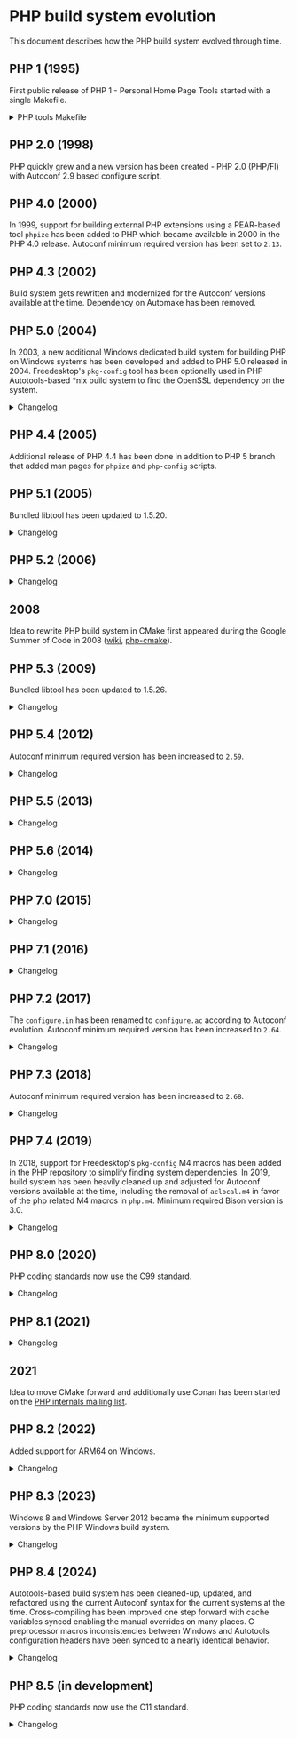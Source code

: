# PHP build system evolution

This document describes how the PHP build system evolved through time.

## PHP 1 (1995)

First public release of PHP 1 - Personal Home Page Tools started with a single
Makefile.

<details>
<summary>PHP tools Makefile</summary>

```Makefile
#
# Makefile for the PHP Tools
#
# By Rasmus Lerdorf
#

#
# Here are the configurable options.
#
# For BSDi systems, use: -DFLOCK
# For SVR4 systems (Solaris - SunOS 5.4), use: -DLOCKF
# For SunOS systems use: -DFLOCK -DFILEH
# For AIX systems use: -DLOCKF -DLOCKFH
# For Linux use: -DLOCKF
# For BSD 4.3 use: -DFLOCK -DFILEH -DDIRECT
#
# If you want to disable the <!--!command--> feature add this: -DNOSYSTEM

OPTIONS = -DFLOCK

# Generic compiler options
#CFLAGS = -g -O2 -Wall -DDEBUG $(OPTIONS)
CFLAGS = -O2 $(OPTIONS)
CC = gcc
# If you don't have gcc, use these instead:
#CFLAGS = -g $(OPTIONS)
#CC = cc

TSOURCE = php/phpf.c php/phpl.c php/phplview.c php/phplmon.c php/common.c \
      php/error.c php/post.c php/wm.c php/common.h php/config.h \
      php/subvar.c php/html_common.h php/post.h php/version.h php/wm.h \
      php/Makefile php/README php/License

SOURCE = phpf.c phpl.c phplview.c phplmon.c common.c \
      error.c post.c wm.c common.h config.h \
      subvar.c html_common.h post.h version.h wm.h \
      Makefile README License

ALL: phpl.cgi phplmon.cgi phplview.cgi phpf.cgi

phpl.cgi: phpl.o wm.o common.o post.o subvar.o error.o
    $(CC) -o phpl.cgi phpl.o wm.o common.o post.o error.o subvar.o

phplmon.cgi: phplmon.o common.o
    $(CC) -o phplmon.cgi phplmon.o common.o

phplview.cgi: phplview.o common.o post.o error.o
    $(CC) -o phplview.cgi phplview.o common.o post.o error.o

phpf.cgi: phpf.o post.o error.o
    $(CC) -o phpf.cgi phpf.o post.o error.o common.o

php.tar: $(SOURCE)
    cd ..;tar -cf php/php.tar $(TSOURCE);cd php

error.o:    error.c html_common.h
phpl.o:     phpl.c config.h
phplmon.o:  phplmon.c config.h
phplview.o: phplview.c
wm.o:       wm.c
common.o:   common.c version.h common.h
post.o:     post.c html_common.h
phpf.o:     phpf.c html_common.h common.h
subvar.o:   subvar.c
```
</details>

## PHP 2.0 (1998)

PHP quickly grew and a new version has been created - PHP 2.0 (PHP/FI) with
Autoconf 2.9 based configure script.

## PHP 4.0 (2000)

In 1999, support for building external PHP extensions using a PEAR-based tool
`phpize` has been added to PHP which became available in 2000 in the PHP 4.0
release. Autoconf minimum required version has been set to `2.13`.

## PHP 4.3 (2002)

Build system gets rewritten and modernized for the Autoconf versions available
at the time. Dependency on Automake has been removed.

## PHP 5.0 (2004)

In 2003, a new additional Windows dedicated build system for building PHP on
Windows systems has been developed and added to PHP 5.0 released in 2004.
Freedesktop's `pkg-config` tool has been optionally used in PHP Autotools-based
\*nix build system to find the OpenSSL dependency on the system.

<details>
<summary>Changelog</summary>

### PHP 5.0 build system changes

#### Autotools

* Many new configure options.
* The `--with-servlet[=DIR]`, `--with-hyperwave` configure options have been
  removed.

</details>

## PHP 4.4 (2005)

Additional release of PHP 4.4 has been done in addition to PHP 5 branch that
added man pages for `phpize` and `php-config` scripts.

## PHP 5.1 (2005)

Bundled libtool has been updated to 1.5.20.

<details>
<summary>Changelog</summary>

### PHP 5.1 build system changes

#### Autotools

* Added new `-with-zend-vm=TYPE`, `--disable-reflection`, `--with-libdir=NAME`,
  `--enable-gcov`, `--with-ODBCRouter[=DIR]`, `--with-db1`, `--disable-hash`,
  `--disable-pdo`, `--with-pdo-dblib[=DIR]`, `--with-pdo-firebird[=DIR]`,
  `--with-pdo-mysql[=DIR]`, `--with-pdo-oci[=DIR]`, `--with-pdo-odbc`,
  `--with-pdo-pgsql[=DIR]`, `--with-pdo-sqlite`, `--disable-xmlreader`,
  `--with-libxml-dir=DIR`, `--disable-xmlwriter`, `--with-libexpat-dir=DIR`
  configure options.
* The `--enable-yp`, `--with-oci8-instant-client`, `--with-oracle[=DIR]`,
  `--with-ovrimos[=DIR]`, `--with-pfpro[=DIR]`, `--with-ingres[=DIR]`,
  `--with-mcve[=DIR]`, `--with-mnogosearch[=DIR]`, `--with-msession[=DIR]`,
  `--with-expat-dir=DIR`, `--with-tiff-dir[=DIR]`, `--with-cpdflib[=DIR]`,
  `--enable-dbx`, `--enable-dio`, `--with-fam` configure options have been
  removed.
* The bundled libtool gained the `--with-tags[=TAGS]` configure option.

#### Windows

* Removed configure options:
  * `--with-cpdflib`
  * `--enable-dbx`
  * `--enable-dio`
  * `--with-ingres`
  * `--with-mcve`
  * `--with-oracle`
* Added new configure options:
  * `--without-t1lib`
  * `--with-gmp`
  * `--disable-hash`
  * `--with-dblib`
  * `--disable-reflection`
  * `--enable-pdo`
  * `--with-pdo-dblib`
  * `--with-pdo-mssql`
  * `--with-pdo-firebird`
  * `--with-pdo-mysql`
  * `--with-pdo-oci`
  * `--with-pdo-oci8`
  * `--with-pdo-odbc`
  * `--with-pdo-pgsql`
  * `--with-pdo-sqlite`
  * `--disable-xmlreader`
  * `--disable-xmlwriter`
* The `--with-exif` configure options has been renamed to `--enable-exif`.

</details>

## PHP 5.2 (2006)

<details>
<summary>Changelog</summary>

### PHP 5.2 build system changes

#### Abstract

* Added new `--disable-filter`, `--disable-json`, `--disable-mbregex-backtrack`,
  `--enable-zip` configure options.
* The `--enable-memory-limit`, `--enable-filepro`, `--with-informix` configure
  options have been removed.

#### Autotools

* Added new `--without-sqlite3[=DIR]`, `--with-libexpat-dir=DIR` configure
  options.
* The `--disable-zend-memory-manager`, `--with-hwapi[=DIR]`,
  `--with-fdftk[=DIR]`, `--enable-versioning` configure options have been
  removed.
* The `--with-mod_charset` configure option has been renamed to
  `--enable-mod-charset`.
* The `--with-inifile` configure option has been renamed to `--enable-inifile`.
* The `--with-flatfile` configure option has been renamed to
  `--enable-flatfile`.

#### Windows

* Added new `--enable-apache2filter`, `--enable-apache2-2filter`,
  `--enable-apache2-2handler`, `--with-pdo-sqlite-external` configure options.
* The `--disable-memory-manager`, `--without-pcre-regex` configure options have
  been removed.

</details>

## 2008

Idea to rewrite PHP build system in CMake first appeared during the Google
Summer of Code in 2008 ([wiki](https://wiki.php.net/internals/cmake),
[php-cmake](https://github.com/gloob/php-cmake)).

## PHP 5.3 (2009)

Bundled libtool has been updated to 1.5.26.

<details>
<summary>Changelog</summary>

### PHP 5.3 build system changes

#### Abstract

* Added new `--with-enchant`, `--enable-fileinfo`, `--enable-intl`,
  `--disable-phar` configure options.
* The `--enable-dbase`, `--with-fbsql`, `--with-mime-magic`, `--with-ming`,
  `--disable-reflection`, `--disable-spl` configure options have been removed.

#### Autotools

* New configure options:
  * `--enable-re2c-cgoto`
  * `--enable-fpm`
  * `--with-fpm-user[=USER]`
  * `--with-fpm-group[=GRP]`
  * `--with-litespeed`
  * `--with-icu-dir=DIR`
  * `--with-onig[=DIR]`
  * `--with-pcre-dir`
  * `--enable-mysqlnd`
  * `--disable-mysqlnd-compression-support`
  * `--with-zlib-dir[=DIR]`

* Removed configure options:
  * `--enable-fastcgi`
  * `--enable-force-cgi-redirect`
  * `--enable-discard-path`
  * `--disable-path-info-check`
  * `--with-fdftk`
  * `--with-ttf[=DIR]`
  * `--with-msql[=DIR]`
  * `--with-sybase[=DIR]`
  * `--with-ncurses[=DIR]`

#### Windows

* The `--enable-prefix` configure option has been renamed to `--with-prefix`.
* Added new `--with-mp`, `--enable-security-flags`, `--enable-static-analyze`,
  `--enable-apache2-4handler`, `--without-ereg`,
  `--without-mysqlnd`, `--with-oci8-11g`,
  `--with-sqlite3`, `--enable-phar-native-ssl` configure
  options.
* The `--disable-fastcgi`, `--disable-path-info-check`,
  `--disable-force-cgi-redirect`,
  `--with-fdf`, `--with-msq`,
  `--with-pdo-oci8` configure options
  have been removed.

</details>

## PHP 5.4 (2012)

Autoconf minimum required version has been increased to `2.59`.

<details>
<summary>Changelog</summary>

### PHP 5.4 build system changes

#### Abstract

* The `--enable-zend-multibyte`, `--with-sqlite` configure options have been
  removed.

#### Autotools

* Added new `--enable-zend-signals`, `--with-vpx-dir=DIR`, `--with-tcadb=DIR`,
  `--enable-dtrace`, `--with-fpm-systemd` configure options.
* The `--enable-sqlite-utf8`, `--enable-ucd-snmp-hack`, `--enable-magic-quotes`,
  `--with-exec-dir[=DIR]`, `--enable-safe-mode` configure options have been
  removed.

#### Windows

* Added new `--enable-pgi`, `--with-pgo` configure options.

</details>

## PHP 5.5 (2013)

<details>
<summary>Changelog</summary>

### PHP 5.5 build system changes

#### Abstract

* Added new `--enable-opcache` configure option.

#### Autotools

* The `--with-curlwrappers` configure option has been removed.

#### Windows

* Added new `--without-libvpx`, `--with-libmbfl`, `--with-odbcver` configure
  options.

</details>

## PHP 5.6 (2014)

<details>
<summary>Changelog</summary>

### PHP 5.6 build system changes

#### Autotools

* Added new `--enable-phpdbg`, `--enable-phpdbg-debug`, `--with-libzip=DIR`
  configure options.

#### Windows

* The `--enable-static-analyze` configure option has been removed.
* Added new `--with-analyzer`, `--enable-phpdbg`, `--enable-phpdbgs`,
  `--with-oci8-12c` configure options.

</details>

## PHP 7.0 (2015)

<details>
<summary>Changelog</summary>

### PHP 7.0 build system changes

#### Abstract

* The `--with-aolserver`, `--with-apache-hooks`, `--with-pi3web`,
  `--with-mssql`, `--with-sybase-ct`, `--with-mysql` configure options have been
  removed.
* Added new configure options `--enable-phpdbg-webhelper`,
  `--disable-opcache-file`, `--with-pcre-jit`

#### Autotools

* Added new `--disable-gcc-global-regs`, `--with-fpm-acl`,
  `--with-system-ciphers`, , `--with-webp-dir=DIR`,
  `--with-odbcver=HEX`,
  `--disable-huge-code-pages` configure option.
* The `--with-apxs=FILE`, `--with-apache=DIR`,
  `--enable-mod-charset`, `--with-apxs2filter`,
  `--with-apache-hooks-static=DIR`, `--with-caudium=DIR`,
  `--with-continuity=DIR`, `--with-isapi=DIR`, `--with-milter=DIR`,
  `--with-nsapi=DIR`, `--with-phttpd=DIR`,
  `--with-roxen=DIR`, `--enable-roxen-zts`, `--with-thttpd=SRCDIR`,
  `--with-tux=MODULEDIR`, `--with-webjames=SRCDIR`, `--with-regex=TYPE`,
  `--with-vpx-dir=DIR`, `--with-t1lib=DIR`,
  `--with-zend-vm=TYPE` configure
  options have been removed.

#### Windows

* Besides Visual Studio, building with Clang or Intel Composer is now possible.
  To enable an alternative toolset, the configure option
  `--with-toolset=[vs,clang,icc]` has been added to the main build system and
  phpize.
* The `configure.js` now produces response files which are passed to the linker
  and library manager. This solved the issues with the long command lines which
  can exceed the OS limit.
* With the Clang toolset, an option `--with-uncritical-warn-choke` has been
  added to suppress the most frequent false positive warnings.
* The `--with-mp` configure option by default utilizes all the available cores.
  Enabled by default for release builds and can be disabled with the special
  `disable` keyword.
* Added new configure options `--with-toolset`,
  `--without-uncritical-warn-choke`, `--with-codegen-arch`, `--with-all-shared`,
  `--disable-test-ini`, `--with-test-ini-ext-exclude`, `--without-libwebp`,
  `--enable-sysvshm`.
* The `--enable-apache`, `--with-apache-includes`, `--with-apache-libs`,
  `--enable-apache2filter`, `--enable-apache2-2filter`, `--enable-isapi`,
  `--enable-nsapi`, `--with-nsapi-includes`, `--with-nsapi-libs`,
  `--without-ereg`, `--without-t1lib`, `--without-libvpx`, `--with-dblib`
  configure options have been removed.

</details>

## PHP 7.1 (2016)

<details>
<summary>Changelog</summary>

### PHP 7.1 build system changes

#### Windows

* Added support for the static analysis with Clang and Cppcheck by passing the
  `clang` or `cppcheck` keyword to the `--with-analyzer` configure option.
* Added new configure option `--without-readline`.

</details>

## PHP 7.2 (2017)

The `configure.in` has been renamed to `configure.ac` according to Autoconf
evolution. Autoconf minimum required version has been increased to `2.64`.

<details>
<summary>Changelog</summary>

### PHP 7.2 build system changes

#### Abstract

* Added new configure options `--with-lmdb`, `--with-sodium`,
  `--with-password-argon2`, `--enable-zend-test`.
* The `--with-mcrypt` configure option has been removed.

#### Autotools configure options

* The `--enable-gd-native-ttf` configure option has been removed.
* Added `--enable-phpdbg-readline`, `--with-valgrind=DIR`,
  `--with-pcre-valgrind=DIR` configure options.

#### Windows

* The `--enable-one-shot` configure option has been removed.
* Added new configure options `--enable-sanitizer`, `--with-config-profile`,
  `--with-qdbm`, `--with-db`

</details>

## PHP 7.3 (2018)

Autoconf minimum required version has been increased to `2.68`.

<details>
<summary>Changelog</summary>

### PHP 7.3 build system changes

#### Abstract

* The `--with-libmbfl` configure option has been removed.

#### Autotools configure options

* The `--with-ODBCRouter=DIR`, and `--with-birdstep=DIR` configure options have
  been removed.

#### Windows

* Added new `--with-verbosity`, `--enable-native-intrinsics` configure options.

</details>

## PHP 7.4 (2019)

In 2018, support for Freedesktop's `pkg-config` M4 macros has been added in the
PHP repository to simplify finding system dependencies. In 2019, build system
has been heavily cleaned up and adjusted for Autoconf versions available at the
time, including the removal of `aclocal.m4` in favor of the php related M4
macros in `php.m4`. Minimum required Bison version is 3.0.

<details>
<summary>Changelog</summary>

### PHP 7.4 build system changes

#### Abstract

* Added new configure option `--with-ffi`.
* The hash extension is now always available, meaning the `--enable-hash`
  configure argument has been removed.
* The `--with-interbase` configure option has been removed.
* The `--disable-mbregex-backtrack` configure option has been removed.
* The `--enable/disable-opcache-file` configure option has been removed.
* Symbols `HAVE_DATE`, `HAVE_REFLECTION`, and `HAVE_SPL` have been removed. It
  should be considered to have these extensions always available.
* Removed unused build time symbols: `PHP_ADA_INCLUDE`, `PHP_ADA_LFLAGS`,
  `PHP_ADA_LIBS`, `PHP_APACHE_INCLUDE`, `PHP_APACHE_TARGET`,
  `PHP_FHTTPD_INCLUDE`, `PHP_FHTTPD_LIB`, `PHP_FHTTPD_TARGET`, `PHP_CFLAGS`,
  `PHP_DBASE_LIB`, `PHP_BUILD_DEBUG`, `PHP_GDBM_INCLUDE`, `PHP_IBASE_INCLUDE`,
  `PHP_IBASE_LFLAGS`, `PHP_IBASE_LIBS`, `PHP_IFX_INCLUDE`, `PHP_IFX_LFLAGS`,
  `PHP_IFX_LIBS`, `PHP_INSTALL_IT`, `PHP_IODBC_INCLUDE`, `PHP_IODBC_LFLAGS`,
  `PHP_IODBC_LIBS`, `PHP_MSQL_LFLAGS`, `PHP_MSQL_INCLUDE`, `PHP_MSQL_LFLAGS`,
  `PHP_MSQL_LIBS`, `PHP_MYSQL_INCLUDE`, `PHP_MYSQL_LIBS`, `PHP_MYSQL_TYPE`,
  `PHP_OCI8_SHARED_LIBADD`, `PHP_ORACLE_SHARED_LIBADD`, `PHP_ORACLE_DIR`,
  `PHP_ORACLE_VERSION`, `PHP_PGSQL_INCLUDE`, `PHP_PGSQL_LFLAGS`,
  `PHP_PGSQL_LIBS`, `PHP_SOLID_INCLUDE`, `PHP_SOLID_LIBS`,
  `PHP_EMPRESS_INCLUDE`, `PHP_EMPRESS_LIBS`, `PHP_SYBASE_INCLUDE`,
  `PHP_SYBASE_LFLAGS`, `PHP_SYBASE_LIBS`, `PHP_DBM_TYPE`, `PHP_DBM_LIB`,
  `PHP_LDAP_LFLAGS`, `PHP_LDAP_INCLUDE`, `PHP_LDAP_LIBS`.
* Removed unused symbols: `HAVE_CURL_EASY_STRERROR`, `HAVE_CURL_MULTI_STRERROR`,
  `HAVE_MPIR`, `HAVE_MBSTR_CN`, `HAVE_MBSTR_JA`, `HAVE_MBSTR_KR`,
  `HAVE_MBSTR_RU`, `HAVE_MBSTR_TW`.

#### Autotools

* Added `--ini-path` and `--ini-dir` options to php-config.
* The `configure --help` now also outputs `--program-suffix` and
  `--program-prefix` information by using the Autoconf `AC_ARG_PROGRAM` macro.
* Minimum Bison version is 3.0+ for generating parser files.

##### Configure options

* Many system dependencies are now discovered with pkg-config and some configure
  options don't accept directory argument anymore.
* The filter extension no longer exposes the `--with-pcre-dir` configure
  argument and therefore allows shared builds with `./configure`.
* Added new `--enable-rtld-now` configure option to switch the dlopen behavior
  from `RTLD_LAZY` to `RTLD_NOW`.
* Added new configure option `--enable-werror` to turn compiler warnings into
  errors.
* Added new `--with-external-gd` configure option.
* Added new `--with-expat` configure option.
* The `--with-pcre-valgrind` and `--with-valgrind` have been merged, and
  Valgrind is detected by pkg-config.
* The `--with-pear` option has been deprecated.
* The `--with-litespeed` configure option has been renamed to
  `--enable-litespeed`.
* The `--enable/disable-libxml` configure option has been renamed to
  `--with/without-libxml`.
* The `--with-libxml-dir` configure option has been removed.
* The `--with-pcre-regex` configure option has been removed.
* The `--with/without-gd` configure option has been renamed to
  `--enable/disable-gd`.
* The `--with-webp-dir` configure option has been renamed to `--with-webp`.
* The ` --with-jpeg-dir` configure option has been renamed to `--with-jpeg`.
* The `--with-png-dir` configure option has been removed.
* The `--with-xpm-dir` configure option has been renamed to `--with-xpm`.
* The `--with-freetype-dir` configure option has been renamed to
  `--with-freetype`.
* The `--with-icu-dir` configure option has been removed.
* The `--with-onig` configure option has been removed (bundled Oniguruma library
  has been removed in favor of the system Oniguruma library).
* The `--enable-embedded-mysqli` configure option has been removed.
* The `--enable-wddx` configure option has been removed.
* The `--with-libexpat-dir` configure option has been removed.
* The `--enable/disable-zip` configure option has been renamed to
  `--with/without-zip`.
* The `--with-libzip` configure option has been removed.
* The `--with-recode` configure option has been removed.

##### Autoconf local macros

* Obsolescent macros `AC_FUNC_VPRINTF` and `AC_FUNC_UTIME_NULL` have been
  removed. Symbols `HAVE_VPRINTF` and `HAVE_UTIME_NULL` are no longer defined
  since they are not needed on the current systems.
* Local PHP Autoconf unused or obsolete macros have been removed:
  `PHP_TARGET_RDYNAMIC`, `PHP_SOLARIS_PIC_WEIRDNESS`, `PHP_SYS_LFS`,
  `PHP_AC_BROKEN_SPRINTF`, `PHP_EXTENSION`, `PHP_DECLARED_TIMEZONE`,
  `PHP_CHECK_TYPES`, `PHP_CHECK_64BIT`, `PHP_READDIR_R_TYPE`,
  `PHP_SETUP_KERBEROS`.
* Local `PHP_TM_GMTOFF` Autoconf macro has been replaced with Autoconf's
  `AC_CHECK_MEMBERS`. The `HAVE_TM_GMTOFF` symbol is replaced with
  `HAVE_STRUCT_TM_TM_GMTOFF` and `HAVE_TM_ZONE` symbol is replaced with
  `HAVE_STRUCT_TM_TM_ZONE`.
* `PHP_PROG_BISON` macro now takes two optional arguments - minimum required
  version and excluded versions that aren't supported.
* `PHP_PROG_RE2C` is not called in the generated `configure.ac` for extensions
  anymore and now takes one optional argument - minimum required version.
* Removed unused `AC_PROG_CC_C_O` check and the `NO_MINUS_C_MINUS_O` symbol.
* Obsolescant checks for headers and functions that are part of C89 have
  been removed. The following symbols are therefore no longer defined by the
  PHP build system at the configure step and shouldn't be used anymore:
  `HAVE_SETLOCALE`, `HAVE_LOCALECONV`, `HAVE_STRSTR`, `HAVE_STRTOL`,
  `HAVE_STRBRK`, `HAVE_PERROR`, `HAVE_STRFTIME`, `HAVE_TZNAME`, `HAVE_STDARG_H`,
  `HAVE_STRING_H`, `HAVE_STDLIB_H`, `HAVE_SYS_VARARGS_H`, `HAVE_ASSERT_H`,
  `HAVE_SYS_DIR_H`, `TM_IN_SYS_TIME`, `HAVE_STRTOD`, `HAVE_STRCOLL`,
  `HAVE_ERRNO_H`, `HAVE_MEMCPY`, `HAVE_SNPRINTF`, `HAVE_STDIO_H`,
  `HAVE_STRPBRK`, `HAVE_TIME_H`, `HAVE_LIMITS_H`, `HAVE_STRTOUL`,
  `HAVE_SYS_NDIR_H`, `HAVE_SYS_TIMES_H`, `PHP_HAVE_STDINT_TYPES`,
  `HAVE_SIGNAL_H`, `HAVE_STRERROR`.
* Removed unused check for `dev/arandom` and the `HAVE_DEV_ARANDOM` symbol.
* Remove unused functions checks: `HAVE_MBSINIT`, `HAVE_MEMPCPY`,
  `HAVE_SETPGID`, `HAVE_STRPNCPY`, `HAVE_STRTOULL`, `HAVE_VSNPRINTF`,
  `HAVE_CUSERID`, `HAVE_LRAND48`, `HAVE_RANDOM`, `HAVE_SRAND48`, `HAVE_SRANDOM`,
  `HAVE_STRDUP`, `HAVE_GCVT`, `HAVE_ISASCII`, `HAVE_LINK`, `HAVE_LOCKF`,
  `HAVE_SOCKOPT`, `HAVE_SETVBUF`, `HAVE_SIN`, `HAVE_TEMPNAM`.
* Unused check for `struct cmsghdr` and symbol `HAVE_CMSGHDR` have been removed.
* Unused `ApplicationServices/ApplicationServices.h` headers check and
  `HAVE_APPLICATIONSERVICES_APPLICATIONSERVICES_H` symbol have been removed.
* `PHP_DEBUG_MACRO` macro has been removed.
* `PHP_CHECK_CONFIGURE_OPTIONS` macro has been removed. Default Autoconf's
  `--enable-option-checking=fatal` option can be used in the configure step
  to enable error when invalid options are used.
* Removed unused check and symbols `HAVE_SHM_MMAP_ZERO`, `HAVE_SHM_MMAP_FILE`.
* Removed unused check and symbol `MISSING_MSGHDR_MSGFLAGS`.

#### Windows

* Visual Studio 2019 is utilized for the Windows builds
* Removed unused defined symbol `HAVE_LIBBIND`.
* The `--with-pdo-sqlite-external` configure option has been removed.
* The `--with-wddx` configure option has been removed.

</details>

## PHP 8.0 (2020)

PHP coding standards now use the C99 standard.

<details>
<summary>Changelog</summary>

### PHP 8.0 build system changes

#### Abstract

* Removed the `--enable/disable-json`, `--with-xmlrpc` configure options.
* Added new `--disable-opcache-jit` configure option.

#### Autotools configure options

* The `--with-expat`, `--with-iconv-dir=DIR`, `--enable-maintainer-zts`,
  `--disable-inline-optimization`, `--with-tsrm-pth`, `--with-tsrm-st`,
  `--with-tsrm-pthreads` configure options has been removed.
* Added `--with-fpm-apparmor`, `--enable-fuzzer`, `--enable-fuzzer-msan`,
  `--enable-debug-assertions`, `--enable-zts`, `--enable-memory-sanitizer`,
  configure options.

#### Windows

* Removed the `--enable-crt-debug` configure option.
* Added new `--with-oci8-19` configure option.

</details>

## PHP 8.1 (2021)

<details>
<summary>Changelog</summary>

### PHP 8.1 build system changes

* Minimum OpenSSL version 1.0.2

#### Abstract

* The `--enable-phpdbg-webhelper` configure option has been removed.
* Added new `--enable-dl-test` configure option.

#### Autotools configure options

* The `--with-password-argon2` doesn't accept the argument anymore.
* Added the `--enable-address-sanitizer`, `--enable-undefined-sanitizer`,
  `--with-avif`, `--with-external-libcrypt`, `--disable-fiber-asm`,
  `--enable-zend-max-execution-timers` configure options.

#### Windows

* Added new `--disable-vs-link-compat` and `--with-libavif` configure options.

</details>

## 2021

Idea to move CMake forward and additionally use Conan has been started on the
[PHP internals mailing list](https://externals.io/message/116655).

## PHP 8.2 (2022)

Added support for ARM64 on Windows.

<details>
<summary>Changelog</summary>

### PHP 8.2 build system changes

* The build system now requires PHP 7.4.0 at least. Previously PHP 7.1 was
  required.
* Unsupported libxml2 2.10.0 symbols are no longer exported on Windows.
* Identifier names for namespaced functions generated from stub files through
  `gen_stub.php` have been changed. This requires that namespaced functions
  should be declared via the `PHP_FUNCTION` macro by using the fully qualified
  function name (whereas each part is separated by `_`) instead of just the
  function name itself.

#### Autotools

* The `--enable-fuzzer-msan` configure option has been removed.
* The `--with-mysqli` doesn't accept the DIR argument anymore.
* Added the `--with-fpm-selinux` configure option.

#### Windows

* Added support for ARM64.
* The `--with-oci8` configure option has been removed.
* The zip extension is now built as shared library (DLL) by default.

</details>

## PHP 8.3 (2023)

Windows 8 and Windows Server 2012 became the minimum supported versions by the
PHP Windows build system.

<details>
<summary>Changelog</summary>

### PHP 8.3 build system changes

#### Autotools

* `PHP_EXTRA_VERSION` can be passed to configure script to control custom PHP
  build versions: `./configure PHP_EXTRA_VERSION="-acme"`
* `LDFLAGS` are not unset anymore allowing them to be adjusted, e.g.,
  `LDFLAGS="..." ./configure`
* Removed the `HAVE_DEV_URANDOM` compile time check.
* Added new configure option `--with-capstone`.

</details>

## PHP 8.4 (2024)

Autotools-based build system has been cleaned-up, updated, and refactored using
the current Autoconf syntax for the current systems at the time. Cross-compiling
has been improved one step forward with cache variables synced enabling the
manual overrides on many places. C preprocessor macros inconsistencies between
Windows and Autotools configuration headers have been synced to a nearly
identical behavior.

<details>
<summary>Changelog</summary>

### PHP 8.4 build system changes

#### Abstract

* The configure options `--with-imap`, `--with-pdo-oci`, and `--with-pspell`
  have been removed.
* The configure option `--with-mhash` emits deprecation warning.
* New configure option `--with-openssl-legacy-provider` to enable OpenSSL legacy
  provider.
* New configure option `--with-openssl-argon2` to enable `PASSWORD_ARGON2` from
  OpenSSL 3.2.
* Symbol `SIZEOF_SHORT` removed (size of 2 on 32-bit and 64-bit platforms).
* Symbol `DBA_CDB_MAKE` removed in ext/dba.
* Symbols `HAVE_LIBM`, `HAVE_INET_ATON`, `HAVE_SIGSETJMP` have been removed.

#### Autotools

* Added php-config `--lib-dir` and `--lib-embed` options for PHP embed SAPI.
* Removed linking with obsolete dnet_stub library in ext/pdo_dblib.
* Removed checking and linking with obsolete libbind for some functions.

##### Autotools configure options

* The `--with-imap-ssl`, `--with-oci8`, `--with-zlib-dir`, and `--with-kerberos`
  have been removed.
* The `--with-openssl-dir` has been removed. SSL support in ext/ftp and
  ext/mysqlnd is enabled implicitly, when building with ext/openssl
  (`--with-openssl`), or explicitly by using new configure options
  `--with-ftp-ssl` and `--with-mysqlnd-ssl`.

##### Changes to main/php_config.h

* `MISSING_FCLOSE_DECL` preprocessor macro and Autoconf macro
  `PHP_MISSING_FCLOSE_DECL` have been removed.
* `PHP_CHECK_IN_ADDR_T` Autoconf macro and `in_addr_t` fallback definition to
  `u_int` has been removed in favor of `AC_CHECK_TYPES` Autoconf macro.
* `PHP_HAVE_AVX512_SUPPORTS` and `PHP_HAVE_AVX512_VBMI_SUPPORTS` are now either
  defined to 1 or undefined.

* Removed preprocessor macros:
  * `COOKIE_IO_FUNCTIONS_T` removed in favor of `cookie_io_functions_t`.
  * `DARWIN` has been removed in favor of `__APPLE__` to target Darwin systems.
  * `HAVE_BSD_ICONV`
  * `HAVE_DLOPEN`
  * `HAVE_DLSYM`
  * `HAVE_JSON` has been removed (ext/json is always available since PHP 8.0).
  * `HAVE_LIBCRYPT`
  * `HAVE_LIBPQ`
  * `HAVE_LIBRT`
  * `HAVE_MYSQL`
  * `HAVE_ODBC2` has been removed in ext/odbc.
  * `HAVE_PDO_SQLITELIB`
  * `HAVE_PHPDBG`
  * `HAVE_STRPTIME_DECL_FAILS` has been removed in favor of `HAVE_DECL_STRPTIME`.
  * `HAVE_TIMER_CREATE`
  * `HAVE_TOKENIZER` has been removed in ext/tokenizer.
  * `HAVE_WAITPID`
  * `PHP_FPM_GROUP`
  * `PHP_FPM_SYSTEMD`
  * `PHP_FPM_USER`
  * `PTHREADS`
  * `ZEND_FIBER_ASM`

* Renamed preprocessor macros:
  * `HAVE_SOCKADDR_UN_SUN_LEN` has been renamed to
    `HAVE_STRUCT_SOCKADDR_UN_SUN_LEN`.
  * `HAVE_UTSNAME_DOMAINNAME` has been renamed to
    `HAVE_STRUCT_UTSNAME_DOMAINNAME`.

##### Autoconf local macros

* Autoconf macro `PHP_DEFINE` (atomic includes) removed in favor of `AC_DEFINE`
  and extensions's config.h.
* Autoconf macro `PHP_WITH_SHARED` has been removed in favor of `PHP_ARG_WITH`.
* Autoconf macro `PHP_STRUCT_FLOCK` has been removed in favor of
  `AC_CHECK_TYPES`.
* Autoconf macro `PHP_SOCKADDR_CHECKS` has been removed in favor of
  `AC_CHECK_TYPES` and `AC_CHECK_MEMBERS`.
* Autoconf macro `PHP_CHECK_GCC_ARG` has been removed since PHP 8.0 in favor
  of `AX_CHECK_COMPILE_FLAG`.
* Autoconf macro `PHP_PROG_RE2C` got a new 2nd argument to define common
  default re2c command-line options substituted to the Makefile `RE2C_FLAGS`
  variable.
* Autoconf macros `PHP_CHECK_BUILTIN_*` have been removed in favor of
  `PHP_CHECK_BUILTIN` and all `PHP_HAVE_BUILTIN_*` symbols changed to be either
  undefined or defined to 1 whether compiler supports the builtin.
* Autoconf macro `PHP_SETUP_OPENSSL` doesn't accept the 3rd argument anymore.
* Autoconf macro `PHP_EVAL_LIBLINE` got a new 3rd argument to override the
  ext_shared checks.
* Autoconf macro `PHP_SETUP_LIBXML` doesn't define the redundant `HAVE_LIBXML`
  symbol anymore and requires at least libxml2 2.9.4.
* Autoconf macro `PHP_SETUP_ICONV` doesn't define the `HAVE_ICONV` symbol
  anymore.
* Autoconf macro `PHP_AP_EXTRACT_VERSION` is obsolete in favor of the
  `apxs -q HTTPD_VERSION`.
* Autoconf macro `PHP_OUTPUT` is obsolete in favor of `AC_CONFIG_FILES`.
* Autoconf macro `PHP_TEST_BUILD` is obsolete in favor of `AC_*` macros.
* Autoconf macro `PHP_BUILD_THREAD_SAFE` is obsolete in favor of setting the
  enable_zts variable manually.
* Autoconf macro `PHP_DEF_HAVE` is obsolete in favor of `AC_DEFINE`.
* Autoconf macro `PHP_PROG_SETUP` now accepts an argument to set the minimum
  required PHP version during the build.
* Autoconf macro `PHP_INSTALL_HEADERS` arguments can now be also
  blank-or-newline-separated lists instead of only separated with whitespace or
  backslash-then-newline.
* Autoconf macro `PHP_ADD_BUILD_DIR` now also accepts 1st argument as a
  blank-or-newline-separated separated list.
* Autoconf macros `PHP_NEW_EXTENSION`, `PHP_ADD_SOURCES`, `PHP_ADD_SOURCES_X`,
  `PHP_SELECT_SAPI` now have the source files and flags arguments normalized
  so the list of items can be passed as a blank-or-newline-separated list.
* Autoconf macro `PHP_ADD_INCLUDE` now takes also a blank-or-newline-separated
  list of include directories instead of a single directory. The "prepend"
  argument is validated at Autoconf compile time.
* TSRM/tsrm.m4 file and its `TSRM_CHECK_PTHREADS` macro have been removed.
* Added pkg-config support to find libpq for the pdo_pgsql and pgsql
  extensions. The libpq paths can be customized with the `PGSQL_CFLAGS` and
  `PGSQL_LIBS` environment variables. When a directory argument is provided to
  configure options (`--with-pgsql=DIR` or `--with-pdo-pgsql=DIR`), it will
  be used instead of the pkg-config search.
* Added pkg-config support to find unixODBC and iODBC for the pdo_odbc
  extension.
* Added pkg-config support to find GNU MP library for the gmp extension. As a
  fallback default system paths are searched. When a directory argument is
  provided (`--with-gmp=DIR`), it will be used instead of the pkg-config.
* Added optional pkg-config support to find NET-SNMP library. As a fallback
  net-snmp-config utility is used like before.
* Cache variables synced to `php_cv_*` naming scheme. When used for
  advanced cross-compilation, these have been renamed:
  * `ac_cv_copy_file_range`             -> `php_cv_func_copy_file_range`
  * `ac_cv_flush_io`                    -> `php_cv_have_flush_io`
  * `ac_cv_func_getaddrinfo`            -> `php_cv_func_getaddrinfo`
  * `ac_cv_have_broken_gcc_strlen_opt`  -> `php_cv_have_broken_gcc_strlen_opt`
  * `ac_cv_have_pcre2_jit`              -> `php_cv_have_pcre2_jit`
  * `ac_cv_pread`                       -> `php_cv_func_pread`
  * `ac_cv_pwrite`                      -> `php_cv_func_pwrite`
  * `ac_cv_syscall_shadow_stack_exists` -> `php_cv_have_shadow_stack_syscall`
  * `ac_cv_time_r_type`                 -> `php_cv_time_r_type`
  * `ac_cv_write_stdout`                -> `php_cv_have_write_stdout`
  and all other checks wrapped with their belonging cache variables.
* Backticks command substitutions in Autoconf code have been replaced with
  `$(...)`. Passing double escaped Makefile variables `\\$(VAR)` to some
  Autoconf macros should be now done with `\$(VAR)` or by using regular shell
  variables.

#### Windows

* Building with Visual Studio requires at least Visual Studio 2019.
* Added Bison flag `-Wall` when generating lexer files as done in \*nix
  build system.
* `FIBER_ASSEMBLER` and `FIBER_ASM_ARCH` Makefile variables removed in favor of
  `PHP_ASSEMBLER` and `FIBER_ASM_ABI`.
* The `win32/build/libs_version.txt` file has been removed.
* MSVC builds use the new preprocessor (`/Zc:preprocessor`).
* The `CHECK_HEADER_ADD_INCLUDE` function consistently defines preprocessor
  macros `HAVE_<header>_H` either to value 1 or leaves them undefined to
  match the Autotools headers checks.

##### Windows configure options

* The configure options `--with-oci8-11g`, `--with-oci8-12c`,
  `--with-oci8-19`, and `--enable-apache2-2handler` have been removed.
* The configure option `--enable-apache2-4handler` became an alias for the
  preferred `--enable-apache2handler`.
* Added new configure option `--enable-phpdbg-debug` to build phpdbg in
  debug mode.
* Added support for native AVX-512 builds with
  `--enable-native-intrinsics=avx512` configure option.

##### Changes to main/config.w32.h

* `HAVE_WIN32_NATIVE_THREAD`, `USE_WIN32_NATIVE_THREAD`, `ENABLE_THREADS`
  symbols in ext/mbstring/libmbfl removed.
* `HAVE_PHP_SOAP` symbol renamed to `HAVE_SOAP`.
* Unused symbols `CONFIGURATION_FILE_PATH`, `DISCARD_PATH`, `HAVE_ERRMSG_H`,
  `HAVE_REGCOMP`, `HAVE_RINT`, `NEED_ISBLANK`, `PHP_URL_FOPEN`, `REGEX`,
  `HSREGEX`, and `USE_CONFIG_FILE` have been removed.
* The `HAVE_OPENSSL` symbol has been removed.
* The `HAVE_OPENSSL_EXT` symbol consistently defined to value 1 whether the
  openssl extension is available either as shared or built statically.
</details>

## PHP 8.5 (in development)

PHP coding standards now use the C11 standard.

<details>
<summary>Changelog</summary>

### PHP 8.5 build system changes

#### Abstract

* ext/phar/php_phar.h is not installed anymore.
* ext/standard/datetime.h is not installed anymore.
* Minimum required ICU package version (for ext/intl) has been increased from
  50.1 to 57.1.
* Minimum required SQLite library version has been increased from 3.7.7 to
  3.7.17.
* Bundled file library in ext/fileinfo upgraded to 5.46.
* Bundled pcre2lib in ext/pcre upgraded from 10.44 to 10.45.
* Added new extensions lexbor and uri as always enabled.
* The `SIZEOF_INTMAX_T` preprocessor macro has been removed.
* The `SIZEOF_PTRDIFF_T` preprocessor macro has been removed.

#### Autotools

* Added pkg-config support to find LDAP installation for the ldap extension.
  The LDAP paths can be customized with the `LDAP_CFLAGS` and `LDAP_LIBS`
  environment variables. When a directory argument is provided to configure
  option (`--with-ldap=DIR`), it will be used instead of the pkg-config search.
* Added new configure option `--enable-system-glob` to use system `glob()`
  function instead of the PHP built-in implementation.
* Library directory (`libdir`) is adjusted when using `--libdir`, and
  `--with-libdir` configure options (e.g.,
  `--libdir=/usr/lib64 --with-libdir=lib64` will set `libdir` to
  `/usr/lib64/php`).

##### Changes to main/php_config.h

* The `PHP_ODBC_CFLAGS`, `PHP_ODBC_LFLAGS`, `PHP_ODBC_LIBS`, and `PHP_ODBC_TYPE`
  preprocessor macros defined by ext/odbc are now defined in `php_config.h`
  instead of the `build-defs.h` header.
* The `HAVE_INTMAX_T` preprocessor macro has been removed.
* The `HAVE_PTRDIFF_T` preprocessor macro has been removed.

#### Windows

* ext/com_dotnet is built as shared by default.
* phpize builds now reflect the source tree in the build dir (like that already
  worked for in-tree builds); some extension builds (especially when using
  `Makefile.frag.w32`) may need adjustments.
* `SAPI()` and `ADD_SOURCES()` commands now support the optional
  `duplicate_sources` parameter. If truthy, no rules to build the object files
  are generated. This allows to build additional variants of SAPIs (e.g., a DLL
  and EXE) without duplicate build rules.

##### Windows configure options

* The `--enable-sanitizer` configure option is now supported for MSVC builds.
  This enables ASan and debug assertions, and is supported as of MSVC 16.10 and
  Windows 10.
* The `--with-uncritical-warn-choke` configuration option for Clang builds has
  been removed in favor of adding warning-suppressing flags via `CFLAGS`.

##### Changes to main/config.w32.h

* The `HAVE_GETLOGIN` preprocessor macro has been removed from configuration
  header (`main/config.w32.h`).

</details>
